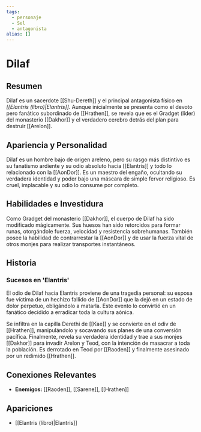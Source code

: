 ```yaml
---
tags:
  - personaje
  - Sel
  - antagonista
alias: []
---
```


# Dilaf

## Resumen
Dilaf es un sacerdote [[Shu-Dereth]] y el principal antagonista físico en *[[Elantris (libro)|Elantris]]*. Aunque inicialmente se presenta como el devoto pero fanático subordinado de [[Hrathen]], se revela que es el Gradget (líder) del monasterio [[Dakhor]] y el verdadero cerebro detrás del plan para destruir [[Arelon]].

## Apariencia y Personalidad
Dilaf es un hombre bajo de origen areleno, pero su rasgo más distintivo es su fanatismo ardiente y su odio absoluto hacia [[Elantris]] y todo lo relacionado con la [[AonDor]]. Es un maestro del engaño, ocultando su verdadera identidad y poder bajo una máscara de simple fervor religioso. Es cruel, implacable y su odio lo consume por completo.

## Habilidades e Investidura
Como Gradget del monasterio [[Dakhor]], el cuerpo de Dilaf ha sido modificado mágicamente. Sus huesos han sido retorcidos para formar runas, otorgándole fuerza, velocidad y resistencia sobrehumanas. También posee la habilidad de contrarrestar la [[AonDor]] y de usar la fuerza vital de otros monjes para realizar transportes instantáneos.

## Historia
### Sucesos en 'Elantris'
El odio de Dilaf hacia Elantris proviene de una tragedia personal: su esposa fue víctima de un hechizo fallido de [[AonDor]] que la dejó en un estado de dolor perpetuo, obligándolo a matarla. Este evento lo convirtió en un fanático decidido a erradicar toda la cultura aónica.

Se infiltra en la capilla Derethi de [[Kae]] y se convierte en el odiv de [[Hrathen]], manipulándolo y socavando sus planes de una conversión pacífica. Finalmente, revela su verdadera identidad y trae a sus monjes [[Dakhor]] para invadir Arelon y Teod, con la intención de masacrar a toda la población. Es derrotado en Teod por [[Raoden]] y finalmente asesinado por un redimido [[Hrathen]].

## Conexiones Relevantes
* **Enemigos:** [[Raoden]], [[Sarene]], [[Hrathen]]

## Apariciones
* [[Elantris (libro)|Elantris]]
